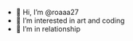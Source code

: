 - 👋 Hi, I’m @roaaa27
- 👀 I’m interested in art and coding
- 💞️ I’m in relationship
  

<!---
roaaa27/roaaa27 is a ✨ special ✨ repository because its `README.md` (this file) appears on your GitHub profile.
You can click the Preview link to take a look at your changes.
--->
